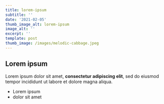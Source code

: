 ```yaml
---
title: lorem-ipsum
subtitle: ''
date: '2021-02-05'
thumb_image_alt: lorem-ipsum
image_alt: ''
excerpt: ''
template: post
thumb_image: /images/melodic-cabbage.jpeg
---
```

## Lorem ipsum

Lorem ipsum dolor sit amet, **consectetur adipiscing elit**, sed do eiusmod tempor incididunt ut labore et dolore magna aliqua.

- Lorem ipsum
- dolor sit amet